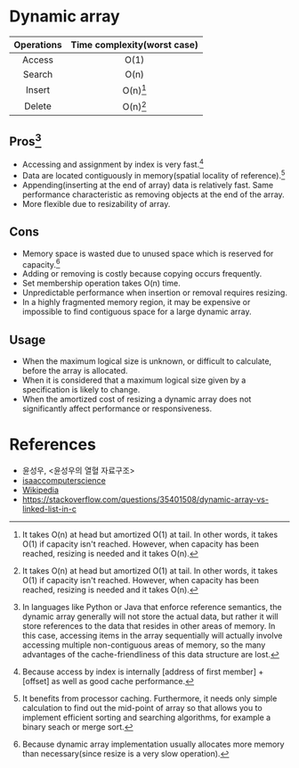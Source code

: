 # Dynamic array

| Operations | Time complexity(worst case) |
| :--------: | :-------------------------: |
| Access     | O(1)                        |
| Search     | O(n)                        |
| Insert     | O(n)[^amortized_time]       |
| Delete     | O(n)[^amortized_time]       |

## Pros[^dynamic_arraylist_pros_0]

- Accessing and assignment by index is very fast.[^dynamic_arraylist_pros_1]
- Data are located contiguously in memory(spatial locality of reference).[^dynamic_arraylist_pros_2]
- Appending(inserting at the end of array) data is relatively fast. Same performance characteristic as removing objects at the end of the array.
- More flexible due to resizability of array.

## Cons

- Memory space is wasted due to unused space which is reserved for capacity.[^dynamic_arraylist_cons_1]
- Adding or removing is costly because copying occurs frequently.
- Set membership operation takes O(n) time.
- Unpredictable performance when insertion or removal requires resizing.
- In a highly fragmented memory region, it may be expensive or impossible to find contiguous space for a large dynamic array.

## Usage
- When the maximum logical size is unknown, or difficult to calculate, before the array is allocated.
- When it is considered that a maximum logical size given by a specification is likely to change.
- When the amortized cost of resizing a dynamic array does not significantly affect performance or responsiveness.

# References

- 윤성우, <윤성우의 열혈 자료구조>
- [isaaccomputerscience][reference_link_0]
- [Wikipedia][reference_link_1]
- https://stackoverflow.com/questions/35401508/dynamic-array-vs-linked-list-in-c

[reference_link_0]: <https://isaaccomputerscience.org/concepts/dsa_datastruct_list?examBoard=all&stage=all>
[reference_link_1]: <https://en.wikipedia.org/wiki/Dynamic_array#cite_note-27>

[^amortized_time]: It takes O(n) at head but amortized O(1) at tail. In other words, it takes O(1) if capacity isn't reached. However, when capacity has been reached, resizing is needed and it takes O(n).
[^dynamic_arraylist_pros_0]: In languages like Python or Java that enforce reference semantics, the dynamic array generally will not store the actual data, but rather it will store references to the data that resides in other areas of memory. In this case, accessing items in the array sequentially will actually involve accessing multiple non-contiguous areas of memory, so the many advantages of the cache-friendliness of this data structure are lost.
[^dynamic_arraylist_pros_1]: Because access by index is internally [address of first member] + [offset] as well as good cache performance.
[^dynamic_arraylist_pros_2]: It benefits from processor caching. Furthermore, it needs only simple calculation to find out the mid-point of array so that allows you to implement efficient sorting and searching algorithms, for example a binary seach or merge sort.
[^dynamic_arraylist_cons_1]: Because dynamic array implementation usually allocates more memory than necessary(since resize is a very slow operation).
